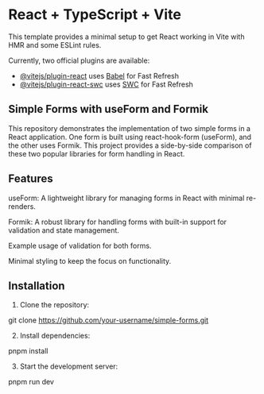 # React + TypeScript + Vite

This template provides a minimal setup to get React working in Vite with HMR and some ESLint rules.

Currently, two official plugins are available:

- [@vitejs/plugin-react](https://github.com/vitejs/vite-plugin-react/blob/main/packages/plugin-react/README.md) uses [Babel](https://babeljs.io/) for Fast Refresh
- [@vitejs/plugin-react-swc](https://github.com/vitejs/vite-plugin-react-swc) uses [SWC](https://swc.rs/) for Fast Refresh

## Simple Forms with useForm and Formik

This repository demonstrates the implementation of two simple forms in a React application. One form is built using react-hook-form (useForm), and the other uses Formik. This project provides a side-by-side comparison of these two popular libraries for form handling in React.

## Features

useForm: A lightweight library for managing forms in React with minimal re-renders.

Formik: A robust library for handling forms with built-in support for validation and state management.

Example usage of validation for both forms.

Minimal styling to keep the focus on functionality.

## Installation

1. Clone the repository:

git clone https://github.com/your-username/simple-forms.git

2. Install dependencies:

pnpm install

3. Start the development server:

pnpm run dev

